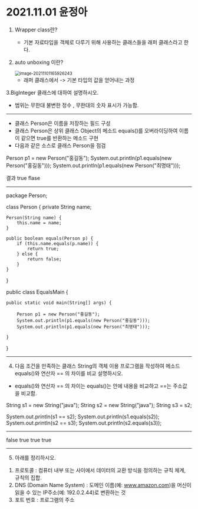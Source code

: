 # 2021.11.01 윤정아

1. Wrapper class란?
   - 기본 자료타입을 객체로 다루기 위해 사용하는 클래스들을 래퍼 클래스라고 한다. 

2. auto unboxing 이란?

   <img src="C:\Users\JungAh\AppData\Roaming\Typora\typora-user-images\image-20211101165926243.png" alt="image-20211101165926243" style="zoom:80%;" />

   - 래퍼 클래스에서 -> 기본 타입의 값을 얻어내는 과정

3.BigInteger 클래스에 대하여 설명하시오. 

- 범위는 무한대 불변한 정수 , 무한대의 숫자 표시가 가능함. 

--------------------------------------------------



- 클래스 Person은 이름을 저장하는 필드 구성
- 클래스 Person은 상위 클래스 Object의 메소드 equals()를 오버라이딩하여 이름이 같으면 true를 반환하는 메소드 구현
- 다음과 같은 소스로 클래스 Person을 점검

Person p1 = new Person("홍길동");
System.out.println(p1.equals(new Person("홍길동")));
System.out.println(p1.equals(new Person("최명태")));

결과 
true
flase



--------

package Person;

class Person {
	private String name;

	Person(String name) {
		this.name = name;
	}
	
	public boolean equals(Person p) {
		if (this.name.equals(p.name)) {
			return true;
		} else {
			return false;
		}
	}
}

public class EqualsMain {

	public static void main(String[] args) {
	
		Person p1 = new Person("홍길동");
		System.out.println(p1.equals(new Person("홍길동")));
		System.out.println(p1.equals(new Person("최명태")));
	
	}

}

---------





 4. 다음 조건을 만족하는 클래스 String의 객체 이용 프로그램을 작성하여 
메소드 equals()와 연산자 == 의 차이를 비교 설명하시오.

-  equals()와 연산자 == 의 차이는 equals()는 안에 내용을 비교하고 ==는 주소값을 비교함.

String s1 = new String("java");
String s2 = new String("java");
String s3 = s2;

System.out.println(s1 == s2);
System.out.println(s1.equals(s2));
System.out.println(s2 == s3);
System.out.println(s2.equals(s3));



-------

false
true
true
true

--------



5. 아래를 정리하시오.

1) 프로토콜 : 컴퓨터 내부 또는 사이에서 데이터의 교환 방식을 정의하는 규칙 체계, 규칙의 집합.
2) DNS (Domain Name System) : 도메인 이름(예: www.amazon.com)을 머신이 읽을 수 있는 IP주소(예: 192.0.2.44)로 변환하는 것
3) 포트 번호 : 프로그램의 주소